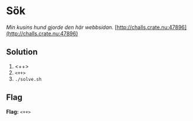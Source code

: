 # Sök
*Min kusins hund gjorde den här webbsidan.*
[http://challs.crate.nu:47896](http://challs.crate.nu:47896)

## Solution
1. <++>
2. `<++>`
3. `./solve.sh`


## Flag
**Flag:** `<++>`
